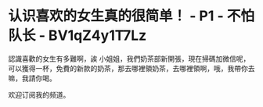 # 认识喜欢的女生真的很简单！ - P1 - 不怕队长 - BV1qZ4y1T7Lz

認識喜歡的女生有多難啊，誒 小姐姐，我們奶茶部新開張，現在掃碼加微信呢，可以獲得一杯，免費的新款的奶茶，那去哪裡領奶茶，去哪裡領啊，哦，我帶你去嘛，我請你喝。

欢迎订阅我的频道。